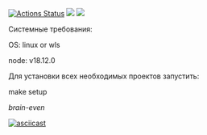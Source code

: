 [![Actions Status](https://github.com/vadim2030/frontend-project-44/workflows/hexlet-check/badge.svg)](https://github.com/vadim2030/frontend-project-44/actions)
<a href="https://codeclimate.com/github/vadim2030/frontend-project-44/maintainability"><img src="https://api.codeclimate.com/v1/badges/959a1baab78b9d00d47a/maintainability" /></a>
<a href="https://codeclimate.com/github/vadim2030/frontend-project-44/test_coverage"><img src="https://api.codeclimate.com/v1/badges/959a1baab78b9d00d47a/test_coverage" /></a>

Системные требования:

OS: linux or wls

node: v18.12.0

Для установки всех необходимых проектов запустить:

make setup

*brain-even*

[![asciicast](https://asciinema.org/a/8yohtp0BrjQlF2SEQgX87LMvQ.svg)](https://asciinema.org/a/8yohtp0BrjQlF2SEQgX87LMvQ)
